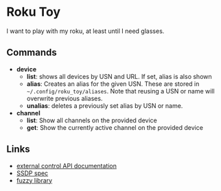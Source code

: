 # Roku Toy

I want to play with my roku, at least until I need glasses.

## Commands

* **device**
  * **list**: shows all devices by USN and URL. If set, alias is also shown
  * **alias**: Creates an alias for the given USN. These are stored in `~/.config/roku_toy/aliases`. Note that reusing a USN or name will overwrite previous aliases.
  * **unalias**: deletes a previously set alias by USN or name.
* **channel**
  * **list**: Show all channels on the provided device
  * **get**: Show the currently active channel on the provided device

## Links

* [external control API documentation](https://sdkdocs-archive.roku.com/External-Control-API_1611563.html)
* [SSDP spec](https://datatracker.ietf.org/doc/html/draft-cai-ssdp-v1-03)
* [fuzzy library](https://github.com/lithammer/fuzzysearch)
